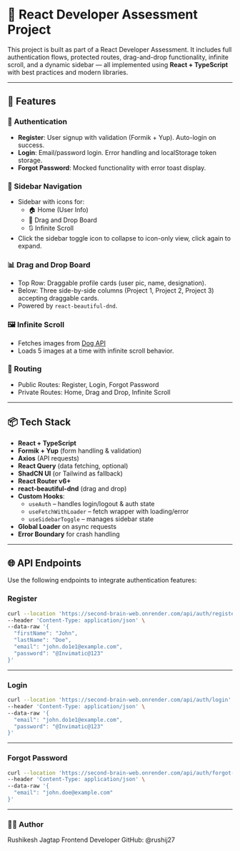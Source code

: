 # 🧪 React Developer Assessment Project

This project is built as part of a React Developer Assessment. It includes full authentication flows, protected routes, drag-and-drop functionality, infinite scroll, and a dynamic sidebar — all implemented using **React + TypeScript** with best practices and modern libraries.

---

## 🚀 Features

### 🔐 Authentication
- **Register**: User signup with validation (Formik + Yup). Auto-login on success.
- **Login**: Email/password login. Error handling and localStorage token storage.
- **Forgot Password**: Mocked functionality with error toast display.

### 🧭 Sidebar Navigation
- Sidebar with icons for:
  - 🏠 Home (User Info)
  - 🧩 Drag and Drop Board
  - 🔃 Infinite Scroll
- Click the sidebar toggle icon to collapse to icon-only view, click again to expand.

### 📊 Drag and Drop Board
- Top Row: Draggable profile cards (user pic, name, designation).
- Below: Three side-by-side columns (Project 1, Project 2, Project 3) accepting draggable cards.
- Powered by `react-beautiful-dnd`.

### 🖼 Infinite Scroll
- Fetches images from [Dog API](https://dog.ceo/api/breeds/image/random/5)
- Loads 5 images at a time with infinite scroll behavior.

### 🔄 Routing
- Public Routes: Register, Login, Forgot Password
- Private Routes: Home, Drag and Drop, Infinite Scroll

---

## 📦 Tech Stack

- **React + TypeScript**
- **Formik + Yup** (form handling & validation)
- **Axios** (API requests)
- **React Query** (data fetching, optional)
- **ShadCN UI** (or Tailwind as fallback)
- **React Router v6+**
- **react-beautiful-dnd** (drag and drop)
- **Custom Hooks**:
  - `useAuth` – handles login/logout & auth state
  - `useFetchWithLoader` – fetch wrapper with loading/error
  - `useSidebarToggle` – manages sidebar state
- **Global Loader** on async requests
- **Error Boundary** for crash handling

---

## 🌐 API Endpoints

Use the following endpoints to integrate authentication features:

### Register
```bash
curl --location 'https://second-brain-web.onrender.com/api/auth/register' \
--header 'Content-Type: application/json' \
--data-raw '{
  "firstName": "John",
  "lastName": "Doe",
  "email": "john.do1e1@example.com",
  "password": "@Invimatic@123"
}'
```
---
### Login
```bash
curl --location 'https://second-brain-web.onrender.com/api/auth/login' \
--header 'Content-Type: application/json' \
--data-raw '{
  "email": "john.do1e1@example.com",
  "password": "@Invimatic@123"
}'
```
---
### Forgot Password
```bash
curl --location 'https://second-brain-web.onrender.com/api/auth/forgot-password' \
--header 'Content-Type: application/json' \
--data-raw '{
  "email": "john.doe@example.com"
}'
```
---
### 👨‍💻 Author
Rushikesh Jagtap
Frontend Developer
GitHub: @rushij27
